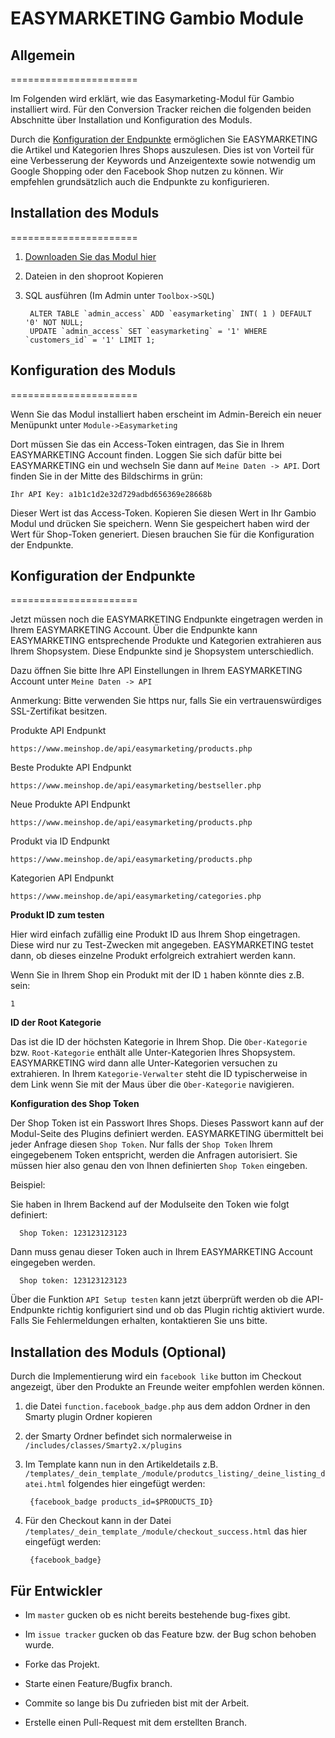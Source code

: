 # EASYMARKETING Gambio Module

## Allgemein
======================

Im Folgenden wird erklärt, wie das Easymarketing-Modul für Gambio installiert wird. Für den Conversion Tracker reichen die folgenden beiden Abschnitte über Installation und Konfiguration des Moduls. 

Durch die [Konfiguration der Endpunkte](#konfiguration-der-endpunkte) ermöglichen Sie EASYMARKETING die Artikel und Kategorien Ihres Shops auszulesen. Dies ist von Vorteil für eine Verbesserung der Keywords und Anzeigentexte sowie notwendig um Google Shopping oder den Facebook Shop nutzen zu können. Wir empfehlen grundsätzlich auch die Endpunkte zu konfigurieren. 


## Installation des Moduls
======================

1. [Downloaden Sie das Modul hier](https://github.com/EASYMARKETING/gambio/archive/master.zip)

2. Dateien in den shoproot Kopieren

3. SQL ausführen (Im Admin unter `Toolbox->SQL`)

		ALTER TABLE `admin_access` ADD `easymarketing` INT( 1 ) DEFAULT '0' NOT NULL;
		UPDATE `admin_access` SET `easymarketing` = '1' WHERE `customers_id` = '1' LIMIT 1;

## Konfiguration des Moduls
======================

Wenn Sie das Modul installiert haben erscheint im Admin-Bereich ein neuer Menüpunkt unter `Module->Easymarketing`

Dort müssen Sie das ein Access-Token eintragen, das Sie in Ihrem EASYMARKETING Account finden. Loggen Sie sich dafür bitte bei EASYMARKETING ein und wechseln Sie dann auf `Meine Daten -> API`. Dort finden Sie in der Mitte des Bildschirms in grün: 

`Ihr API Key: a1b1c1d2e32d729adbd656369e28668b`

Dieser Wert ist das Access-Token. Kopieren Sie diesen Wert in Ihr Gambio Modul und drücken Sie speichern. Wenn Sie gespeichert haben wird der Wert für Shop-Token generiert. Diesen brauchen Sie für die Konfiguration der Endpunkte.


## Konfiguration der Endpunkte
======================

Jetzt müssen noch die EASYMARKETING Endpunkte eingetragen werden in Ihrem EASYMARKETING Account. Über die Endpunkte kann EASYMARKETING entsprechende Produkte und Kategorien extrahieren aus Ihrem Shopsystem. Diese Endpunkte sind je Shopsystem unterschiedlich.

Dazu öffnen Sie bitte Ihre API Einstellungen in Ihrem EASYMARKETING Account unter `Meine Daten -> API`

Anmerkung: Bitte verwenden Sie https nur, falls Sie ein vertrauenswürdiges
SSL-Zertifikat besitzen.

Produkte API Endpunkt

	https://www.meinshop.de/api/easymarketing/products.php

Beste Produkte API Endpunkt

	https://www.meinshop.de/api/easymarketing/bestseller.php

Neue Produkte API Endpunkt

	https://www.meinshop.de/api/easymarketing/products.php

Produkt via ID Endpunkt

	https://www.meinshop.de/api/easymarketing/products.php

Kategorien API Endpunkt

	https://www.meinshop.de/api/easymarketing/categories.php
	
**Produkt ID zum testen** 

Hier wird einfach zufällig eine Produkt ID aus Ihrem Shop eingetragen. Diese wird nur zu Test-Zwecken mit angegeben. EASYMARKETING testet dann, ob dieses einzelne Produkt erfolgreich extrahiert werden kann.

Wenn Sie in Ihrem Shop ein Produkt mit der ID `1` haben könnte dies z.B. sein:

	1

**ID der Root Kategorie**

Das ist die ID der höchsten Kategorie in Ihrem Shop. Die `Ober-Kategorie` bzw. `Root-Kategorie` enthält alle Unter-Kategorien Ihres Shopsystem. EASYMARKETING wird dann alle Unter-Kategorien versuchen zu extrahieren. In Ihrem `Kategorie-Verwalter` steht die ID typischerweise in dem Link wenn Sie mit der Maus über die `Ober-Kategorie` navigieren.


**Konfiguration des Shop Token**

Der Shop Token ist ein Passwort Ihres Shops. Dieses Passwort kann auf der Modul-Seite des Plugins definiert werden.
EASYMARKETING übermittelt bei jeder Anfrage diesen `Shop Token`. Nur falls der `Shop Token` Ihrem eingegebenem Token entspricht, werden die Anfragen autorisiert. Sie müssen hier also genau den von Ihnen definierten `Shop Token` eingeben.

Beispiel:

Sie haben in Ihrem Backend auf der Modulseite den Token wie folgt definiert:

	  Shop Token: 123123123123
	  
Dann muss genau dieser Token auch in Ihrem EASYMARKETING Account eingegeben werden.


      Shop token: 123123123123
			

Über die Funktion `API Setup testen` kann jetzt überprüft werden ob die API-Endpunkte richtig konfiguriert sind und ob das Plugin richtig aktiviert
wurde. Falls Sie Fehlermeldungen erhalten, kontaktieren Sie uns bitte.

## Installation des Moduls (Optional)

Durch die Implementierung wird ein `facebook like` button im Checkout angezeigt, über den Produkte an Freunde weiter empfohlen werden können.

1. die Datei `function.facebook_badge.php` aus dem addon Ordner in den Smarty plugin Ordner kopieren

2. der Smarty Ordner befindet sich normalerweise in `/includes/classes/Smarty2.x/plugins`

3. Im Template kann nun in den Artikeldetails z.B. `/templates/_dein_template_/module/produtcs_listing/_deine_listing_datei.html` folgendes hier eingefügt werden:

		{facebook_badge products_id=$PRODUCTS_ID}


4. Für den Checkout kann in der Datei `/templates/_dein_template_/module/checkout_success.html` das hier eingefügt werden:

		{facebook_badge}



## Für Entwickler

* Im `master` gucken ob es nicht bereits bestehende bug-fixes gibt.

* Im `issue tracker` gucken ob das Feature bzw. der Bug schon behoben wurde.

* Forke das Projekt.

* Starte einen Feature/Bugfix branch.

* Commite so lange bis Du zufrieden bist mit der Arbeit.

* Erstelle einen Pull-Request mit dem erstellten Branch.
